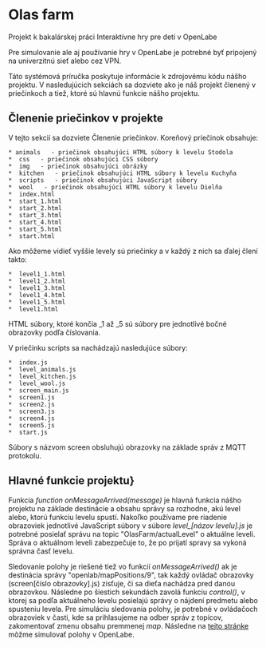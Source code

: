 # Olas farm

Projekt k bakalárskej práci Interaktívne hry pre deti v OpenLabe

Pre simulovanie ale aj používanie hry v OpenLabe je potrebné byť pripojený na univerzitnú sieť alebo cez VPN.

Táto systémová príručka poskytuje informácie k zdrojovému kódu nášho projektu. V nasledujúcich sekciách sa dozviete ako je náš projekt členený v priečinkoch a tiež, ktoré sú hlavnú funkcie nášho projektu.

## Členenie priečinkov v projekte 
V tejto sekcií sa dozviete Členenie priečinkov. Koreňový priečinok obsahuje:

    * animals   - priečinok obsahujúci HTML súbory k levelu Stodola
    *  css   - priečinok obsahujúci CSS súbory
    *  img   - priečinok obsahujúci obrázky
    *  kitchen   - priečinok obsahujúci HTML súbory k levelu Kuchyňa
    *  scripts   - priečinok obsahujúci JavaScript súbory
    *  wool   - priečinok obsahujúci HTML súbory k levelu Dielňa
    *  index.html   
    *  start_1.html 
    *  start_2.html 
    *  start_3.html 
    *  start_4.html 
    *  start_5.html 
    *  start.html 


Ako môžeme vidieť vyššie levely sú priečinky a v každý z nich sa ďalej člení takto:

    *  level1_1.html 
    *  level1_2.html 
    *  level1_3.html 
    *  level1_4.html 
    *  level1_5.html 
    *  level1.html 


HTML súbory, ktoré končia _1 až _5 sú súbory pre jednotlivé bočné obrazovky podľa číslovania. 

V priečinku scripts sa nachádzajú nasledujúce súbory:

    *  index.js
    *  level_animals.js 
    *  level_kitchen.js 
    *  level_wool.js 
    *  screen_main.js 
    *  screen1.js 
    *  screen2.js 
    *  screen3.js 
    *  screen4.js 
    *  screen5.js  
    *  start.js


Súbory s názvom screen obsluhujú obrazovky na základe správ z MQTT protokolu. 

## Hlavné funkcie projektu}


Funkcia *function onMessageArrived(message)*  je hlavná funkcia nášho projektu na základe destinácie a obsahu správy sa rozhodne, akú level alebo, ktorú funkciu levelu spustí. 
Nakoľko používame pre riadenie obrazoviek jednotlivé JavaScript súbory v súbore *level_[názov levelu].js* je potrebné posielať správu na topic "OlasFarm/actualLevel" o aktuálne leveli. Správa o aktuálnom leveli zabezpečuje to, že po prijatí spravy sa vykoná správna časť levelu.

Sledovanie polohy je riešené tiež vo funkcií  *onMessageArrived()* ak je destinácia správy "openlab/mapPositions/9", tak každý ovládač obrazovky (screen[číslo obrazovky].js) zisťuje, či sa dieťa nachádza pred danou obrazovkou. Následne po šiestich sekundách zavolá funkciu  *control()*, v ktorej sa podľa aktuálneho levelu posielajú správy o nájdení predmetu alebo spusteniu levela. Pre simuláciu sledovania polohy, je potrebné v ovládačoch obrazoviek v časti, kde sa prihlasujeme na odber správ z topicov, zakomentovať zmenu obsahu premmenej *map*. Následne na [tejto stránke](https://openlab.kpi.fei.tuke.sk/simulator/map/xx123yy) môžme simulovať polohy v OpenLabe. 

